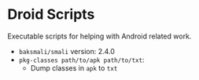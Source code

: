 Droid Scripts
=====

Executable scripts for helping with Android related work.

- `baksmali/smali` version: 2.4.0
- `pkg-classes path/to/apk path/to/txt`:
  + Dump classes in `apk` to `txt`

